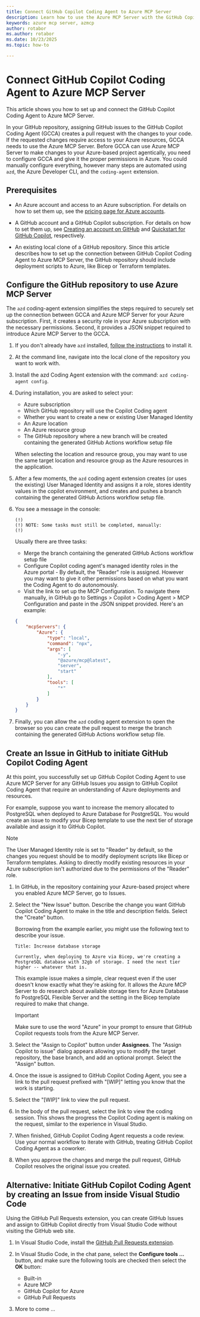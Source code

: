 ```yaml
---
title: Connect GitHub Copilot Coding Agent to Azure MCP Server
description: Learn how to use the Azure MCP Server with the GitHub Copilot Coding Agent.
keywords: azure mcp server, azmcp
author: rotabor
ms.author: rotabor
ms.date: 10/23/2025
ms.topic: how-to

---
```

# Connect GitHub Copilot Coding Agent to Azure MCP Server

This article shows you how to set up and connect the GitHub Copilot Coding Agent to Azure MCP Server.

In your GitHub repository, assigning GitHub issues to the GitHub Copilot Coding Agent (GCCA) creates a pull request with the changes to your code. If the requested changes require access to your Azure resources, GCCA needs to use the Azure MCP Server. Before GCCA can use Azure MCP Server to make changes to your Azure-based project agentically, you need to configure GCCA and give it the proper permissions in Azure. You could manually configure everything, however many steps are automated using `azd`, the Azure Developer CLI, and the `coding-agent` extension.

## Prerequisites

- An Azure account and access to an Azure subscription. For details on how to set them up, see the [pricing page for Azure accounts](https://azure.microsoft.com/pricing/purchase-options/azure-account).

- A GitHub account and a GitHub Copilot subscription. For details on how to set them up, see [Creating an account on GitHub](https://docs.github.com/en/get-started/start-your-journey/creating-an-account-on-github) and [Quickstart for GitHub Copilot](https://docs.github.com/en/copilot/quickstart), respectively.

- An existing local clone of a GitHub repository. Since this article describes how to set up the connection between GitHub Copilot Coding Agent to Azure MCP Server, the GitHub repository should include deployment scripts to Azure, like Bicep or Terraform templates.


## Configure the GitHub repository to use Azure MCP Server

The `azd` coding-agent extension simplifies the steps required to securely set up the connection between GCCA and Azure MCP Server for your Azure subscription. First, it creates a security role in your Azure subscription with the necessary permissions. Second, it provides a JSON snippet required to introduce Azure MCP Server to the GCCA.

1. If you don't already have `azd` installed, [follow the instructions](../../azure-developer-cli/install-azd.md) to install it.

1. At the command line, navigate into the local clone of the repository you want to work with.

1. Install the azd Coding Agent extension with the command: `azd coding-agent config`. 

1. During installation, you are asked to select your:
 
   - Azure subscription
   - Which GitHub repository will use the Copilot Coding agent
   - Whether you want to create a new or existing User Managed Identity
   - An Azure location
   - An Azure resource group
   - The GitHub repository where a new branch will be created containing the generated GitHub Actions workflow setup file

   When selecting the location and resource group, you may want to use the same target location and resource group as the Azure resources in the application.

1. After a few moments, the `azd` coding agent extension creates (or uses the existing) User Managed Identity and assigns it a role, stores identity values in the copilot environment, and creates and pushes a branch containing the generated GitHub Actions workflow setup file.

1. You see a message in the console:

   ```console
   (!)
   (!) NOTE: Some tasks must still be completed, manually:
   (!)
   ```

   Usually there are three tasks:

   - Merge the branch containing the generated GitHub Actions workflow setup file
   - Configure Copilot coding agent's managed identity roles in the Azure portal - By default, the "Reader" role is assigned. However you may want to give it other permissions based on what you want the Coding Agent to do autonomously.
   - Visit the link to set up the MCP Configuration. To navigate there manually, in GitHub go to Settings > Copilot > Coding Agent > MCP Configuration and paste in the JSON snippet provided. Here's an example:

   ```json
   {
       "mcpServers": {
           "Azure": {
               "type": "local",
               "command": "npx",
               "args": [
                   "-y",
                   "@azure/mcp@latest",
                   "server",
                   "start"
               ],
               "tools": [
                   "*"
               ]
           }
       }
   }
   ```

1. Finally, you can allow the `azd` coding agent extension to open the browser so you can create the pull request to merge the branch containing the generated GitHub Actions workflow setup file.


## Create an Issue in GitHub to initiate GitHub Copilot Coding Agent

At this point, you successfully set up GitHub Copilot Coding Agent to use Azure MCP Server for any GitHub Issues you assign to GitHub Copilot Coding Agent that require an understanding of Azure deployments and resources. 

For example, suppose you want to increase the memory allocated to PostgreSQL when deployed to Azure Database for PostgreSQL. You would create an issue to modify your Bicep template to use the next tier of storage available and assign it to GitHub Copilot.

> [!NOTE]
> The User Managed Identity role is set to "Reader" by default, so the changes you request should be to modify deployment scripts like Bicep or Terraform templates. Asking to directly modify existing resources in your Azure subscription isn't authorized due to the permissions of the "Reader" role.

1. In GitHub, in the repository containing your Azure-based project where you enabled Azure MCP Server, go to Issues.

1. Select the "New Issue" button. Describe the change you want GitHub Copilot Coding Agent to make in the title and description fields. Select the "Create" button.

   Borrowing from the example earlier, you might use the following text to describe your issue.

   ```text
   Title: Increase database storage
 
   Currently, when deploying to Azure via Bicep, we're creating a PostgreSQL database with 32gb of storage. I need the next tier higher -- whatever that is.
   ```

   This example issue makes a simple, clear request even if the user doesn't know exactly what they're asking for. It allows the Azure MCP Server to do research about available storage tiers for Azure Database fo PostgreSQL Flexible Server and the setting in the Bicep template required to make that change.

   > [!Important]
   > Make sure to use the word "Azure" in your prompt to ensure that GitHub Copilot requests tools from the Azure MCP Server.

1. Select the "Assign to Copilot" button under **Assignees**. The "Assign Copilot to issue" dialog appears allowing you to modify the target repository, the base branch, and add an optional prompt. Select the "Assign" button.

1. Once the issue is assigned to GitHub Copilot Coding Agent, you see a link to the pull request prefixed with "[WIP]" letting you know that the work is starting.

1. Select the "[WIP]" link to view the pull request.

1. In the body of the pull request, select the link to view the coding session. This shows the progress the Copilot Coding agent is making on the request, similar to the experience in Visual Studio.

1. When finished, GitHub Copilot Coding Agent requests a code review. Use your normal workflow to iterate with GitHub, treating GitHub Copilot Coding Agent as a coworker.

1. When you approve the changes and merge the pull request, GitHub Copilot resolves the original issue you created.


## Alternative: Initiate GitHub Copilot Coding Agent by creating an Issue from inside Visual Studio Code 

Using the GitHub Pull Requests extension, you can create GitHub Issues and assign to GitHub Copilot directly from Visual Studio Code without visiting the GitHub web site.

1. In Visual Studio Code, install the [GitHub Pull Requests extension](https://marketplace.visualstudio.com/items?itemName=GitHub.vscode-pull-request-github).

1. In Visual Studio Code, in the chat pane, select the **Configure tools ...** button, and make sure the following tools are checked then select the **OK** button:
   - Built-in 
   - Azure MCP
   - GitHub Copilot for Azure
   - GitHub Pull Requests

1. More to come ...
